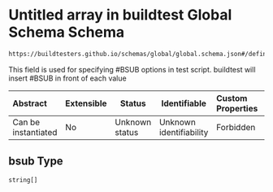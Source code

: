 # Untitled array in buildtest Global Schema Schema

```txt
https://buildtesters.github.io/schemas/global/global.schema.json#/definitions/bsub
```

This field is used for specifying #BSUB options in test script. buildtest will insert #BSUB in front of each value


| Abstract            | Extensible | Status         | Identifiable            | Custom Properties | Additional Properties | Access Restrictions | Defined In                                                                  |
| :------------------ | ---------- | -------------- | ----------------------- | :---------------- | --------------------- | ------------------- | --------------------------------------------------------------------------- |
| Can be instantiated | No         | Unknown status | Unknown identifiability | Forbidden         | Allowed               | none                | [global.schema.json\*](../../out/global.schema.json "open original schema") |

## bsub Type

`string[]`

